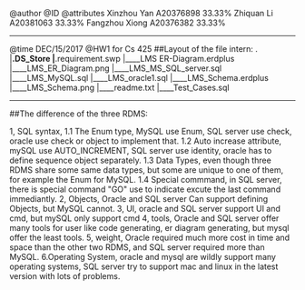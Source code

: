 @author        @ID            @attributes
Xinzhou Yan    A20376898       33.33%
Zhiquan Li     A20381063       33.33%
Fangzhou Xiong A20376382       33.33%
____________________________________________
@time DEC/15/2017
@HW1 for Cs 425
##Layout of the file intern:
.
|____.DS_Store
|____.requirement.swp
|____LMS ER-Diagram.erdplus
|____LMS_ER_Diagram.png
|____LMS_MS_SQL_server.sql
|____LMS_MySQL.sql
|____LMS_oracle1.sql
|____LMS_Schema.erdplus
|____LMS_Schema.png
|____readme.txt
|____Test_Cases.sql

___________________________________________
##The difference of the three RDMS:

1, SQL syntax, 
	1.1 The Enum type, MySQL use Enum, SQL server use check, oracle use check or object to implement that. 
	1.2 Auto increase attribute, mySQL use AUTO_INCREMENT, SQL server use identity, oracle has to define sequence object separately.
	1.3 Data Types, even though three RDMS share some same data types, but some are unique to one of them, for example the Enum for MySQL.
	1.4 Special commmand, in SQL server, there is special command "GO" use to indicate excute the last command immediantly.
2, Objects, Oracle and SQL server Can support defining Objects, but MySQL cannot.
3, UI, oracle and SQL server support UI and cmd, but mySQL only support cmd
4, tools, Oracle and SQL server offer many tools for user like code generating, er diagram generating, but mysql offer the least tools.
5, weight, Oracle required much more cost in time and space than the other two RDMS, and SQL server required more than MySQL.
6.Operating System, oracle and mysql are wildly support many operating systems, SQL server try to support mac and linux in the latest version with lots of problems.




